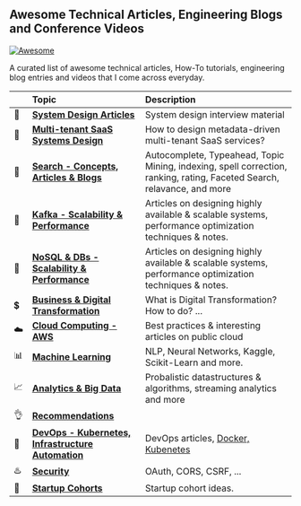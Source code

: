 ## Awesome Technical Articles, Engineering Blogs and Conference Videos

[![Awesome](https://cdn.rawgit.com/sindresorhus/awesome/d7305f38d29fed78fa85652e3a63e154dd8e8829/media/badge.svg)]()

A curated list of awesome technical articles, How-To tutorials, engineering blog entries and videos that I come across everyday.

|| Topic | Description |
|---|:---|:---|
|:rocket:|**[System Design Articles](topics/architecture-design/system-design.md)** | System design interview material |
|:love_hotel:|**[Multi-tenant SaaS Systems Design](topics/architecture-design/saas-multi-tenancy.md)** | How to design metadata-driven multi-tenant SaaS services?|
|:mag_right:|**[Search - Concepts, Articles & Blogs](topics/architecture-design/search.md)** | Autocomplete, Typeahead, Topic Mining, indexing, spell correction, ranking, rating, Faceted Search, relavance, and more |
|:rocket:|**[Kafka - Scalability & Performance](topics/architecture-design/kafka.md)** | Articles on designing highly available & scalable systems, performance optimization techniques & notes.|
|:rocket:|**[NoSQL & DBs - Scalability & Performance](topics/architecture-design/kafka.md)** | Articles on designing highly available & scalable systems, performance optimization techniques & notes.|
|:heavy_dollar_sign:|**[Business & Digital Transformation](topics/architecture-design/digital-transformation.md)** | What is Digital Transformation? How to do? ...|
|:cloud:|**[Cloud Computing - AWS](topics/cloud/cloud.md)** | Best practices & interesting articles on public cloud|
|:bar_chart:|**[Machine Learning](topics/data-analytics-big-data/data-science.md)** | NLP, Neural Networks, Kaggle, Scikit-Learn and more. |
|:chart_with_upwards_trend:|**[Analytics & Big Data](topics/data-analytics-big-data/stream-analytics-big-data.md)**| Probalistic datastructures & algorithms, streaming analytics and more|
|:ok_hand:|**[Recommendations](topics/data-analytics-big-data/recommendations.md)**|
|:ferris_wheel:|**[DevOps - Kubernetes, Infrastructure Automation](topics/devops/devops.md)** | DevOps articles, [Docker, Kubenetes](topics/devops/docker-kubernetes.md) |
|:hotsprings:|**[Security](topics/devops/security.md)**| OAuth, CORS, CSRF, ...|
|:rocket:|**[Startup Cohorts](topics/general/startup.md)** | Startup cohort ideas.|